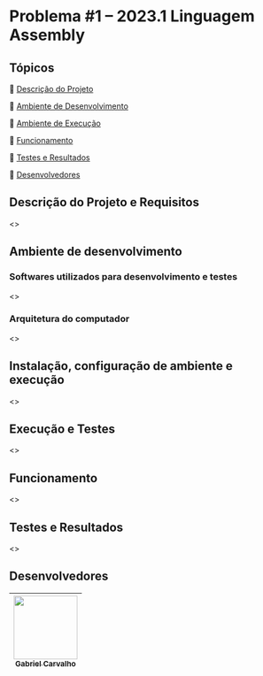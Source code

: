 # Problema #1 – 2023.1 Linguagem Assembly

## Tópicos

:small_blue_diamond: [Descrição do Projeto](#descrição-do-projeto-e-requisitos)

:small_blue_diamond: [Ambiente de Desenvolvimento](#ambiente-de-desenvolvimento)

:small_blue_diamond: [Ambiente de Execução](#instalação-configuração-de-ambiente-e-execução)

:small_blue_diamond: [Funcionamento](#funcionamento)

:small_blue_diamond: [Testes e Resultados](#testes-e-resultados)

:small_blue_diamond: [Desenvolvedores](#desenvolvedores)

## Descrição do Projeto e Requisitos

<>

## Ambiente de desenvolvimento

### Softwares utilizados para desenvolvimento e testes

<>

### Arquitetura do computador

<>

## Instalação, configuração de ambiente e execução

<>

## Execução e Testes

<>

## Funcionamento

<>

## Testes e Resultados

<>

## Desenvolvedores

| [<img src="https://avatars.githubusercontent.com/u/58979991?v=4" width=115><br><sub>Gabriel Carvalho</sub>](https://github.com/GabCarvaS) |
| :---------------------------------------------------------------------------------------------------------------------------------------: |
